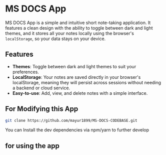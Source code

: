 # MS DOCS App

MS DOCS App is a simple and intuitive short note-taking application. It features a clean design with the ability to toggle between dark and light themes, and it stores all your notes locally using the browser's `localStorage`, so your data stays on your device.

## Features

- **Themes**: Toggle between dark and light themes to suit your preferences.
- **LocalStorage**: Your notes are saved directly in your browser's localStorage, meaning they will persist across sessions without needing a backend or cloud service.
- **Easy-to-use**: Add, view, and delete notes with a simple interface.

## For Modifying this App

```bash
git clone https://github.com/mayur1899/MS-DOCS-CODEBASE.git
```

<p>You can Install the dev dependencies via npm/yarn to further develop</p>

## for using the app